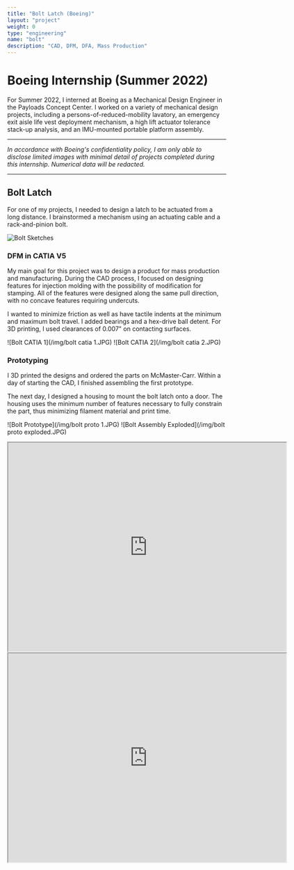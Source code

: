 ```yaml
---
title: "Bolt Latch (Boeing)"
layout: "project"
weight: 0
type: "engineering"
name: "bolt"
description: "CAD, DFM, DFA, Mass Production"
---
```


# Boeing Internship (Summer 2022)

For Summer 2022, I interned at Boeing as a Mechanical Design Engineer in the Payloads Concept Center. I worked on a variety of mechanical design projects, including a persons-of-reduced-mobility lavatory, an emergency exit aisle life vest deployment mechanism, a high lift actuator tolerance stack-up analysis, and an IMU-mounted portable platform assembly.

---

_In accordance with Boeing's confidentiality policy, I am only able to disclose limited images with minimal detail of projects completed during this internship. Numerical data will be redacted._

---

## Bolt Latch

For one of my projects, I needed to design a latch to be actuated from a long distance. I brainstormed a mechanism using an actuating cable and a rack-and-pinion bolt.

![Bolt Sketches](/img/boltsketches.PNG)

### DFM in CATIA V5

My main goal for this project was to design a product for mass production and manufacturing. During the CAD process, I focused on designing features for injection molding with the possibility of modification for stamping. All of the features were designed along the same pull direction, with no concave features requiring undercuts.

I wanted to minimize friction as well as have tactile indents at the minimum and maximum bolt travel. I added bearings and a hex-drive ball detent. For 3D printing, I used clearances of 0.007" on contacting surfaces.

![Bolt CATIA 1](/img/bolt catia 1.JPG)
![Bolt CATIA 2](/img/bolt catia 2.JPG)

### Prototyping

I 3D printed the designs and ordered the parts on McMaster-Carr. Within a day of starting the CAD, I finished assembling the first prototype.

The next day, I designed a housing to mount the bolt latch onto a door. The housing uses the minimum number of features necessary to fully constrain the part, thus minimizing filament material and print time.

![Bolt Prototype](/img/bolt proto 1.JPG)
![Bolt Assembly Exploded](/img/bolt proto exploded.JPG)

<iframe src="https://drive.google.com/file/d/1Ixfey5dKwSFrldG7Gj27OglBosAHPKZs/view?usp=sharing" width="640" height="480" allow="autoplay"></iframe>
<iframe src="https://drive.google.com/file/d/1TDNxOQlDNbA8STspJaSSSX5Sr9tLD1xY/view?usp=sharing" width="640" height="480" allow="autoplay"></iframe>
